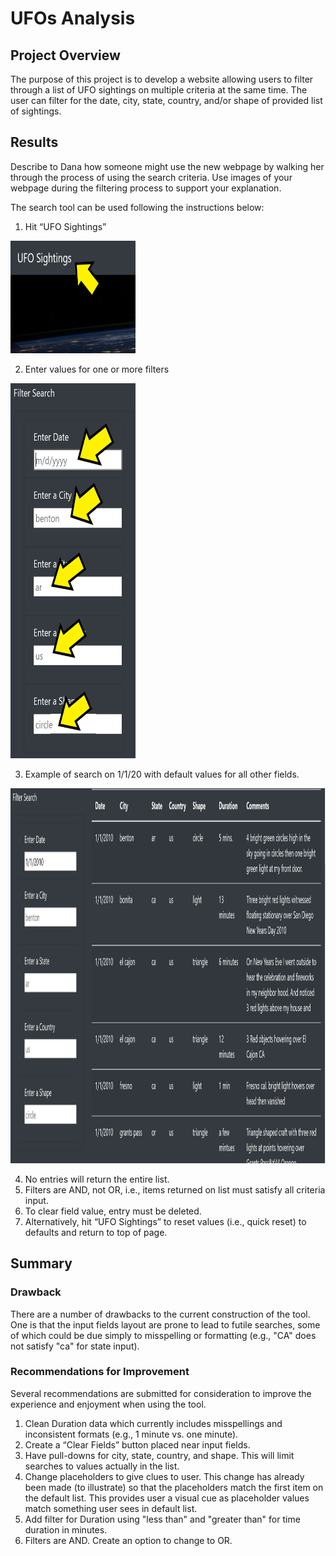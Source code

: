 # UFOs Analysis


## Project Overview

The purpose of this project is to develop a website allowing users to filter through a list of UFO sightings on multiple criteria at the same time.  The user can filter for the date, city, state, country, and/or shape of provided list of sightings.

## Results

Describe to Dana how someone might use the new webpage by walking her through the process of using the search criteria. Use images of your webpage during the filtering process to support your explanation.

The search tool can be used following the instructions below:

1.	Hit “UFO Sightings”

 <img src="https://github.com/honoruru/UFOs/blob/main/Challenge%20Images/top%20image2.png" width="200" height="180"/>

<p align="center">
 
</p>

2.	Enter values for one or more filters 

 <img src="https://github.com/honoruru/UFOs/blob/main/Challenge%20Images/Menu%20image2.png" width="200" height="600"/>

3.	Example of search on 1/1/20 with default values for all other fields.
 
 <img src="https://github.com/honoruru/UFOs/blob/main/Challenge%20Images/page%20image.PNG" width="600" height="600"/>


4.	No entries will return the entire list.
5.	Filters are AND, not OR, i.e., items returned on list must satisfy all criteria input.
6.	To clear field value, entry must be deleted.
7.	Alternatively, hit “UFO Sightings” to reset values (i.e., quick reset) to defaults and return to top of page.

## Summary

### Drawback 

There are a number of drawbacks to the current construction of the tool. One is that the input fields layout are prone to lead to futile searches, some of which could be due simply to misspelling or formatting (e.g., "CA" does not satisfy "ca" for state input).


### Recommendations for Improvement
Several recommendations are submitted for consideration to improve the experience and enjoyment when using the tool.
1.	Clean Duration data which currently includes misspellings and inconsistent formats (e.g., 1 minute vs. one minute). 
2.	Create a “Clear Fields” button placed near input fields.
3.	Have pull-downs for city, state, country, and shape. This will limit searches to values actually in the list. 
4.	Change placeholders to give clues to user. This change has already been made (to illustrate) so that the placeholders match the first item on the default list.  This provides user a visual cue as placeholder values match something user sees in default list. 
5.	Add filter for Duration using "less than" and "greater than" for time duration in minutes.  
6.	Filters are AND. Create an option to change to OR.

